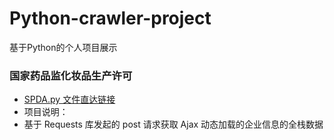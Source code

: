 # Python-crawler-project

基于Python的个人项目展示<br>

###  国家药品监化妆品生产许可
- [SPDA.py 文件直达链接](https://github.com/AsuraNaraka/Python-crawler-project/blob/672a888015a652813d0ae202d3cc25f4258842dc/%E5%9B%BD%E5%AE%B6%E8%8D%AF%E5%93%81%E7%9B%91%E5%8C%96%E5%A6%86%E5%93%81%E7%94%9F%E4%BA%A7%E8%AE%B8%E5%8F%AF/SPDA.py)
- 项目说明：
- 基于 Requests 库发起的 post 请求获取 Ajax 动态加载的企业信息的全栈数据





